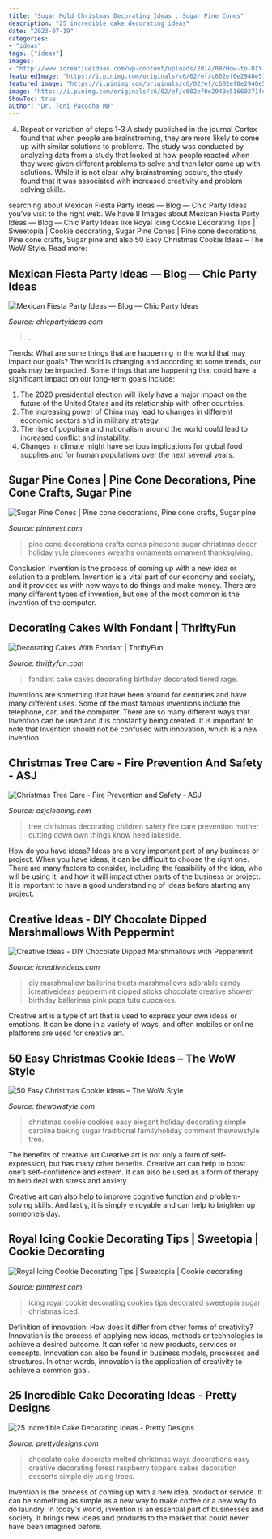 ```yaml
---
title: "Sugar Mold Christmas Decorating Ideas : Sugar Pine Cones"
description: "25 incredible cake decorating ideas"
date: "2023-07-19"
categories:
- "ideas"
tags: ["ideas"]
images:
- "http://www.icreativeideas.com/wp-content/uploads/2014/08/How-to-DIY-Adorable-Marshmallow-Ballerina-Treats.jpg"
featuredImage: "https://i.pinimg.com/originals/c6/02/ef/c602ef0e2940e51660271fe7f67ac0c1.jpg"
featured_image: "https://i.pinimg.com/originals/c6/02/ef/c602ef0e2940e51660271fe7f67ac0c1.jpg"
image: "https://i.pinimg.com/originals/c6/02/ef/c602ef0e2940e51660271fe7f67ac0c1.jpg"
ShowToc: true
author: "Dr. Toni Pacocha MD"
---
```



4. Repeat or variation of steps 1-3
A study published in the journal Cortex found that when people are brainstroming, they are more likely to come up with similar solutions to problems. The study was conducted by analyzing data from a study that looked at how people reacted when they were given different problems to solve and then later came up with solutions. While it is not clear why brainstroming occurs, the study found that it was associated with increased creativity and problem solving skills.

	

		
searching about Mexican Fiesta Party Ideas — Blog — Chic Party Ideas you've visit to the right web. We have 8 Images about Mexican Fiesta Party Ideas — Blog — Chic Party Ideas like Royal Icing Cookie Decorating Tips | Sweetopia | Cookie decorating, Sugar Pine Cones | Pine cone decorations, Pine cone crafts, Sugar pine and also 50 Easy Christmas Cookie Ideas – The WoW Style. Read more:
		
    
## Mexican Fiesta Party Ideas — Blog — Chic Party Ideas

<img loading=lazy src="https://images.squarespace-cdn.com/content/v1/52902d90e4b06ae3d2a69f57/1555371591462-MJL4YP8NM8PGM83JYO7S/ke17ZwdGBToddI8pDm48kFskFr21AzetY_mZ1h8gZC97gQa3H78H3Y0txjaiv_0fDoOvxcdMmMKkDsyUqMSsMWxHk725yiiHCCLfrh8O1z5QPOohDIaIeljMHgDF5CVlOqpeNLcJ80NK65_fV7S1UULUhqLvGXQRgyczN8eyPP_JDbA40xbIRq9_S5hXN7CPu9IDGdyyAtTH8U4e5dVt9w/Mexican+Party+Dessert+Table" onerror="this.onerror=null;this.src='https://tse3.mm.bing.net/th?id=OIP.RrRRm3AVU10KbFCd3ql7_wHaFy&amp;pid=15.1';" alt="Mexican Fiesta Party Ideas — Blog — Chic Party Ideas">

_Source: chicpartyideas.com_

>. 

	

Trends: What are some things that are happening in the world that may impact our goals?
The world is changing and according to some trends, our goals may be impacted. Some things that are happening that could have a significant impact on our long-term goals include:
1. The 2020 presidential election will likely have a major impact on the future of the United States and its relationship with other countries.
2. The increasing power of China may lead to changes in different economic sectors and in military strategy.
3. The rise of populism and nationalism around the world could lead to increased conflict and instability.
4. Changes in climate might have serious implications for global food supplies and for human populations over the next several years.

    
## Sugar Pine Cones | Pine Cone Decorations, Pine Cone Crafts, Sugar Pine

<img loading=lazy src="https://i.pinimg.com/originals/c6/02/ef/c602ef0e2940e51660271fe7f67ac0c1.jpg" onerror="this.onerror=null;this.src='https://tse2.mm.bing.net/th?id=OIP.Mr__856uwdBZ4BA3fMJhmAHaJ4&amp;pid=15.1';" alt="Sugar Pine Cones | Pine cone decorations, Pine cone crafts, Sugar pine">

_Source: pinterest.com_

>pine cone decorations crafts cones pinecone sugar christmas decor holiday yule pinecones wreaths ornaments ornament thanksgiving. 

	

Conclusion
Invention is the process of coming up with a new idea or solution to a problem. Invention is a vital part of our economy and society, and it provides us with new ways to do things and make money. There are many different types of invention, but one of the most common is the invention of the computer.

    
## Decorating Cakes With Fondant | ThriftyFun

<img loading=lazy src="https://img.thrfun.com/img/012/827/fondant_cake_l3.jpg" onerror="this.onerror=null;this.src='https://tse3.mm.bing.net/th?id=OIP.JzdhktFZuOuhIrwxNoANmwHaJ4&amp;pid=15.1';" alt="Decorating Cakes With Fondant | ThriftyFun">

_Source: thriftyfun.com_

>fondant cake cakes decorating birthday decorated tiered rage. 

	

Inventions are something that have been around for centuries and have many different uses. Some of the most famous inventions include the telephone, car, and the computer. There are so many different ways that Invention can be used and it is constantly being created. It is important to note that Invention should not be confused with innovation, which is a new invention.

    
## Christmas Tree Care - Fire Prevention And Safety - ASJ

<img loading=lazy src="http://www.asjcleaning.com/wp-content/uploads/2013/12/decorating-the-christmas-tree.jpg" onerror="this.onerror=null;this.src='https://tse1.mm.bing.net/th?id=OIP.pcmFrSvqSDp6iM71L0cG3QHaLG&amp;pid=15.1';" alt="Christmas Tree Care - Fire Prevention and Safety - ASJ">

_Source: asjcleaning.com_

>tree christmas decorating children safety fire care prevention mother cutting down own things know need lakeside. 

	

How do you have ideas?
Ideas are a very important part of any business or project. When you have ideas, it can be difficult to choose the right one. There are many factors to consider, including the feasibility of the idea, who will be using it, and how it will impact other parts of the business or project. It is important to have a good understanding of ideas before starting any project.

    
## Creative Ideas - DIY Chocolate Dipped Marshmallows With Peppermint

<img loading=lazy src="http://www.icreativeideas.com/wp-content/uploads/2014/08/How-to-DIY-Adorable-Marshmallow-Ballerina-Treats.jpg" onerror="this.onerror=null;this.src='https://tse1.mm.bing.net/th?id=OIP.CfBwUfwaWzdcIaFRGz1MMwHaGL&amp;pid=15.1';" alt="Creative Ideas - DIY Chocolate Dipped Marshmallows with Peppermint">

_Source: icreativeideas.com_

>diy marshmallow ballerina treats marshmallows adorable candy icreativeideas peppermint dipped sticks chocolate creative shower birthday ballerinas pink pops tutu cupcakes. 

	

Creative art is a type of art that is used to express your own ideas or emotions. It can be done in a variety of ways, and often mobiles or online platforms are used for creative art.

    
## 50 Easy Christmas Cookie Ideas – The WoW Style

<img loading=lazy src="http://thewowstyle.com/wp-content/uploads/2014/11/4212.jpg" onerror="this.onerror=null;this.src='https://tse3.mm.bing.net/th?id=OIP.J3tusophITSig6sOInrmbwHaLH&amp;pid=15.1';" alt="50 Easy Christmas Cookie Ideas – The WoW Style">

_Source: thewowstyle.com_

>christmas cookie cookies easy elegant holiday decorating simple carolina baking sugar traditional familyholiday comment thewowstyle tree. 

	

The benefits of creative art
Creative art is not only a form of self-expression, but has many other benefits.
Creative art can help to boost one’s self-confidence and esteem. It can also be used as a form of therapy to help deal with stress and anxiety.

Creative art can also help to improve cognitive function and problem-solving skills. And lastly, it is simply enjoyable and can help to brighten up someone’s day.

    
## Royal Icing Cookie Decorating Tips | Sweetopia | Cookie Decorating

<img loading=lazy src="https://i.pinimg.com/736x/7c/56/0e/7c560ec838a97e0562befc26f1ac0a64.jpg" onerror="this.onerror=null;this.src='https://tse4.mm.bing.net/th?id=OIP.ls2rCFKs25Pgk7XZy9I52QHaLH&amp;pid=15.1';" alt="Royal Icing Cookie Decorating Tips | Sweetopia | Cookie decorating">

_Source: pinterest.com_

>icing royal cookie decorating cookies tips decorated sweetopia sugar christmas iced. 

	

Definition of innovation: How does it differ from other forms of creativity?
Innovation is the process of applying new ideas, methods or technologies to achieve a desired outcome. It can refer to new products, services or concepts. Innovation can also be found in business models, processes and structures. In other words, innovation is the application of creativity to achieve a common goal.

    
## 25 Incredible Cake Decorating Ideas - Pretty Designs

<img loading=lazy src="https://www.prettydesigns.com/wp-content/uploads/2015/09/Melted-chocolate.jpg" onerror="this.onerror=null;this.src='https://tse3.mm.bing.net/th?id=OIP.g5H768SuH0bj-PrRmn7DUQHaE8&amp;pid=15.1';" alt="25 Incredible Cake Decorating Ideas - Pretty Designs">

_Source: prettydesigns.com_

>chocolate cake decorate melted christmas ways decorations easy creative decorating forest raspberry toppers cakes decoration desserts simple diy using trees. 

	

Invention is the process of coming up with a new idea, product or service. It can be something as simple as a new way to make coffee or a new way to do laundry. In today's world, invention is an essential part of businesses and society. It brings new ideas and products to the market that could never have been imagined before.


